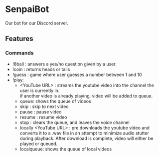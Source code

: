 # SenpaiBot

Our bot for our Discord server.

## Features

### Commands
- !8ball <question> : answers a yes/no question given by a user.
- !coin	: returns heads	or tails
- !guess : game where user guesses a number between 1 and 10
- !play:
   - \<YouTube URL\> : streams the youtube video into the channel the user is currently in.<br>
  if another video is already playing, video will be added to queue.
   - queue: shows the queue of videos
   - skip : skip to next video
   - pause : pause video
   - resume : resume video
   - stop : clears the queue, and leaves the voice channel
   - locally \<YouTube URL\> : pre downloads the youtube video and converts it to a .wav file in an attempt to minimize audio stutter during playback. After download is complete, video will either be played or queued.
   - localqueue: shows the queue of local videos

